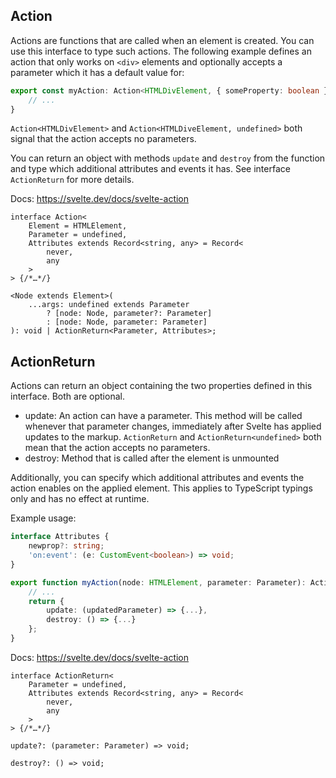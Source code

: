## Action

Actions are functions that are called when an element is created.
You can use this interface to type such actions.
The following example defines an action that only works on `<div>` elements
and optionally accepts a parameter which it has a default value for:
```ts
export const myAction: Action<HTMLDivElement, { someProperty: boolean } | undefined> = (node, param = { someProperty: true }) => {
	// ...
}
```
`Action<HTMLDivElement>` and `Action<HTMLDiveElement, undefined>` both signal that the action accepts no parameters.

You can return an object with methods `update` and `destroy` from the function and type which additional attributes and events it has.
See interface `ActionReturn` for more details.

Docs: https://svelte.dev/docs/svelte-action

<div class="ts-block">

```dts
interface Action<
	Element = HTMLElement,
	Parameter = undefined,
	Attributes extends Record<string, any> = Record<
		never,
		any
	>
> {/*…*/}
```

<div class="ts-block-property">

```dts
<Node extends Element>(
	...args: undefined extends Parameter
		? [node: Node, parameter?: Parameter]
		: [node: Node, parameter: Parameter]
): void | ActionReturn<Parameter, Attributes>;
```

<div class="ts-block-property-details"></div>
</div>
</div>

## ActionReturn

Actions can return an object containing the two properties defined in this interface. Both are optional.
- update: An action can have a parameter. This method will be called whenever that parameter changes,
	immediately after Svelte has applied updates to the markup. `ActionReturn` and `ActionReturn<undefined>` both
	mean that the action accepts no parameters.
- destroy: Method that is called after the element is unmounted

Additionally, you can specify which additional attributes and events the action enables on the applied element.
This applies to TypeScript typings only and has no effect at runtime.

Example usage:
```ts
interface Attributes {
	newprop?: string;
	'on:event': (e: CustomEvent<boolean>) => void;
}

export function myAction(node: HTMLElement, parameter: Parameter): ActionReturn<Parameter, Attributes> {
	// ...
	return {
		update: (updatedParameter) => {...},
		destroy: () => {...}
	};
}
```

Docs: https://svelte.dev/docs/svelte-action

<div class="ts-block">

```dts
interface ActionReturn<
	Parameter = undefined,
	Attributes extends Record<string, any> = Record<
		never,
		any
	>
> {/*…*/}
```

<div class="ts-block-property">

```dts
update?: (parameter: Parameter) => void;
```

<div class="ts-block-property-details"></div>
</div>

<div class="ts-block-property">

```dts
destroy?: () => void;
```

<div class="ts-block-property-details"></div>
</div>
</div>

